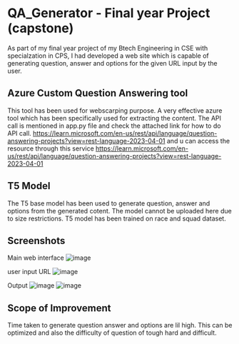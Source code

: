 # QA_Generator - Final year Project (capstone)
As part of my final year project of my Btech Engineering in CSE with specialzation in CPS, I had developed a web site which is capable of generating question, answer and options for the given URL input by the user.

## Azure Custom Question Answering tool
This tool has been used for webscarping purpose. A very effective azure tool which has been specifically used for extracting the content. The API call is mentioned in app.py file and check the attached link for how to do API call.
https://learn.microsoft.com/en-us/rest/api/language/question-answering-projects?view=rest-language-2023-04-01
and u can access the resource through this service
https://learn.microsoft.com/en-us/rest/api/language/question-answering-projects?view=rest-language-2023-04-01

## T5 Model
The T5 base model has been used to generate question, answer and options from the generated cotent. The model cannot be uploaded here due to size restrictions. T5 model has been trained on race and squad dataset.

## Screenshots
Main web interface
![image](https://github.com/aayukris/QA_Generator/assets/72030892/00bdc5eb-37a0-4be9-b85a-70b41c0fa61d)

user input URL
![image](https://github.com/aayukris/QA_Generator/assets/72030892/ad48a901-14c9-4212-a9ec-27de6707e967)

Output
![image](https://github.com/aayukris/QA_Generator/assets/72030892/d14a0f8e-7f59-457e-a527-9097e7c0dfa7)
![image](https://github.com/aayukris/QA_Generator/assets/72030892/2537f63a-fb40-4f08-9029-5874ab05ed19)

## Scope of Improvement
Time taken to generate question answer and options are lil high. This can be optimized and also the difficulty of question of tough hard and difficult.
